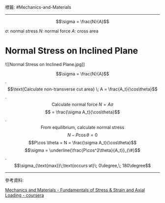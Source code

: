 標籤: #Mechanics-and-Materials

---

$$\sigma = \frac{N}{A}$$

$\sigma$: normal stress
$N$: normal force
$A$: cross area

# Normal Stress on Inclined Plane

![[Normal Stress on Inclined Plane.jpg]]

$$\sigma = \frac{N}{A}$$
.
$$\text{Calculate non-transverse cut area} \; A = \frac{A_t}{\cos\theta}$$
.
$$\text{Calculate normal force}\; N = A \sigma$$
$$ = \frac{\sigma A_t}{\cos\theta}$$
.
$$\text{From equilibrium, calculate normal stress}$$
$$N - P\cos \theta = 0$$
$$P\cos \theta = N = \frac{\sigma A_t}{\cos\theta}$$
$$\sigma = \underline{\frac{P\cos^2\theta}{A_t}}_{\#}$$
.
$$\sigma_{\text{max}}\;\text{occurs at}\; 0\degree,\; 180\degree$$

---

參考資料:

[Mechanics and Materials - Fundamentals of Stress & Strain and Axial Loading - coursera](https://www.coursera.org/learn/mechanics-1/home/week/1)
